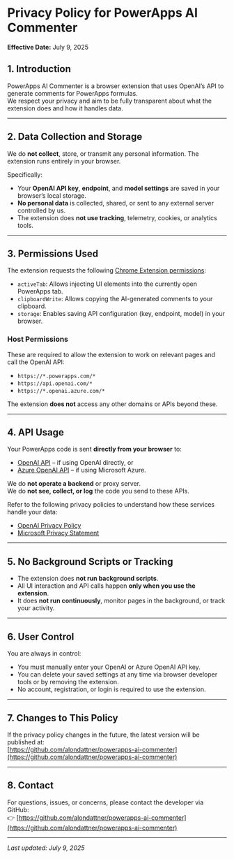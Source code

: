 # Privacy Policy for PowerApps AI Commenter

**Effective Date:** July 9, 2025

## 1. Introduction  
PowerApps AI Commenter is a browser extension that uses OpenAI’s API to generate comments for PowerApps formulas.  
We respect your privacy and aim to be fully transparent about what the extension does and how it handles data.

---

## 2. Data Collection and Storage  

We do **not collect**, store, or transmit any personal information. The extension runs entirely in your browser.

Specifically:
- Your **OpenAI API key**, **endpoint**, and **model settings** are saved in your browser’s local storage.
- **No personal data** is collected, shared, or sent to any external server controlled by us.
- The extension does **not use tracking**, telemetry, cookies, or analytics tools.

---

## 3. Permissions Used  

The extension requests the following [Chrome Extension permissions](https://developer.chrome.com/docs/extensions/mv3/declare_permissions/):

- `activeTab`: Allows injecting UI elements into the currently open PowerApps tab.
- `clipboardWrite`: Allows copying the AI-generated comments to your clipboard.
- `storage`: Enables saving API configuration (key, endpoint, model) in your browser.

### Host Permissions  
These are required to allow the extension to work on relevant pages and call the OpenAI API:
- `https://*.powerapps.com/*`
- `https://api.openai.com/*`
- `https://*.openai.azure.com/*`

The extension **does not** access any other domains or APIs beyond these.

---

## 4. API Usage  

Your PowerApps code is sent **directly from your browser** to:
- [OpenAI API](https://api.openai.com) – if using OpenAI directly, or
- [Azure OpenAI API](https://*.openai.azure.com) – if using Microsoft Azure.

We do **not operate a backend** or proxy server.  
We do **not see, collect, or log** the code you send to these APIs.

Refer to the following privacy policies to understand how these services handle your data:
- [OpenAI Privacy Policy](https://openai.com/policies/privacy-policy)
- [Microsoft Privacy Statement](https://privacy.microsoft.com)

---

## 5. No Background Scripts or Tracking  

- The extension does **not run background scripts**.
- All UI interaction and API calls happen **only when you use the extension**.
- It does **not run continuously**, monitor pages in the background, or track your activity.

---

## 6. User Control  

You are always in control:
- You must manually enter your OpenAI or Azure OpenAI API key.
- You can delete your saved settings at any time via browser developer tools or by removing the extension.
- No account, registration, or login is required to use the extension.

---

## 7. Changes to This Policy  

If the privacy policy changes in the future, the latest version will be published at:  
[https://github.com/alondattner/powerapps-ai-commenter](https://github.com/alondattner/powerapps-ai-commenter)

---

## 8. Contact  

For questions, issues, or concerns, please contact the developer via GitHub:  
👉 [https://github.com/alondattner/powerapps-ai-commenter](https://github.com/alondattner/powerapps-ai-commenter)

---

_Last updated: July 9, 2025_